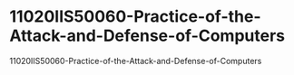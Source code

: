 # 11020IIS50060-Practice-of-the-Attack-and-Defense-of-Computers
11020IIS50060-Practice-of-the-Attack-and-Defense-of-Computers
